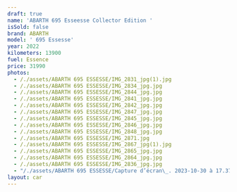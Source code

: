 ```yaml
---
draft: true
name: 'ABARTH 695 Esseesse Collector Edition '
isSold: false
brand: ABARTH
model: ' 695 Essesse'
year: 2022
kilometers: 13900
fuel: Essence
price: 31990
photos:
  - /./assets/ABARTH 695 ESSESSE/IMG_2831_jpg(1).jpg
  - /./assets/ABARTH 695 ESSESSE/IMG_2834_jpg.jpg
  - /./assets/ABARTH 695 ESSESSE/IMG_2844_jpg.jpg
  - /./assets/ABARTH 695 ESSESSE/IMG_2841_jpg.jpg
  - /./assets/ABARTH 695 ESSESSE/IMG_2842_jpg.jpg
  - /./assets/ABARTH 695 ESSESSE/IMG_2847_jpg.jpg
  - /./assets/ABARTH 695 ESSESSE/IMG_2845_jpg.jpg
  - /./assets/ABARTH 695 ESSESSE/IMG_2846_jpg.jpg
  - /./assets/ABARTH 695 ESSESSE/IMG_2848_jpg.jpg
  - /./assets/ABARTH 695 ESSESSE/IMG_2871.jpg
  - /./assets/ABARTH 695 ESSESSE/IMG_2867_jpg(1).jpg
  - /./assets/ABARTH 695 ESSESSE/IMG_2865_jpg.jpg
  - /./assets/ABARTH 695 ESSESSE/IMG_2864_jpg.jpg
  - /./assets/ABARTH 695 ESSESSE/IMG_2836_jpg.jpg
  - "/./assets/ABARTH 695 ESSESSE/Capture d’écran\_. 2023-10-30 à 17.37.45.jpeg.png"
layout: car
---
```


